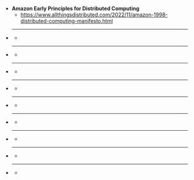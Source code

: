 - **Amazon Early Principles for Distributed Computing**
  - https://www.allthingsdistributed.com/2022/11/amazon-1998-distributed-computing-manifesto.html
- ****
  - 
- ****
  - 
- ****
  - 
- ****
  - 
- ****
  - 
- ****
  - 
- ****
  - 
- ****
  - 
- ****
  - 